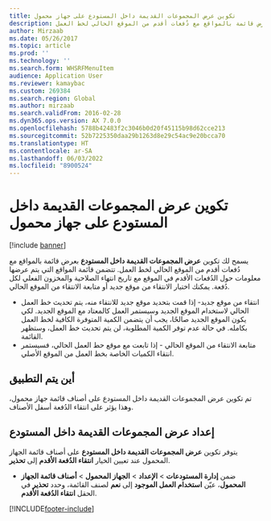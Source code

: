 ```yaml
---
title: تكوين عرض المجموعات القديمة داخل المستودع على جهاز محمول
description: يصف هذا المقال كيفية إعداد جهاز محمول لعرض قائمة بالمواقع مع دُفعات أقدم من الموقع الحالي لخط العمل.
author: Mirzaab
ms.date: 05/26/2017
ms.topic: article
ms.prod: ''
ms.technology: ''
ms.search.form: WHSRFMenuItem
audience: Application User
ms.reviewer: kamaybac
ms.custom: 269384
ms.search.region: Global
ms.author: mirzaab
ms.search.validFrom: 2016-02-28
ms.dyn365.ops.version: AX 7.0.0
ms.openlocfilehash: 5788b42483f2c3046b0d20f45115b98d62cce213
ms.sourcegitcommit: 52b7225350daa29b1263d8e29c54ac9e20bcca70
ms.translationtype: HT
ms.contentlocale: ar-SA
ms.lasthandoff: 06/03/2022
ms.locfileid: "8900524"
---
```

# <a name="configure-display-older-batches-within-warehouse-on-a-mobile-device"></a>تكوين عرض المجموعات القديمة داخل المستودع على جهاز محمول

[!include [banner](../includes/banner.md)]

يسمح لك تكوين **عرض المجموعات القديمة داخل المستودع** بعرض قائمة بالمواقع مع دُفعات أقدم من الموقع الحالي لخط العمل. تتضمن قائمة المواقع التي يتم عرضها معلومات حول الدُفعات الأقدم في الموقع مع تاريخ انتهاء الصلاحية والمخزون الفعلي لكل دُفعة. يمكنك اختيار الانتقاء من موقع جديد أو متابعة الانتقاء من الموقع الحالي. 
- انتقاء من موقع جديد- إذا قمت بتحديد موقع جديد للانتقاء منه، يتم تحديث خط العمل الحالي لاستخدام الموقع الجديد وسيستمر العمل كالمعتاد مع الموقع الجديد. لكي يكون الموقع الجديد صالحًا، يجب أن يتضمن الكمية المتوفرة الكافية لخط العمل بكامله. في حالة عدم توفر الكمية المطلوبة، لن يتم تحديث خط العمل، وستظهر القائمة. 
- متابعة الانتقاء من الموقع الحالي - إذا تابعت مع موقع حط العمل الحالي، فسيستمر انتقاء الكميات الخاصة بخط العمل من الموقع الأصلي.

## <a name="where-it-applies"></a>أين يتم التطبيق
تم تكوين عرض المجموعات القديمة داخل المستودع على أصناف قائمة جهاز محمول، وهذا يؤثر على انتقاء الدُفعة أسفل الأصناف.

## <a name="set-up-display-older-batches-within-warehouse"></a>إعداد عرض المجموعات القديمة داخل المستودع
يتوفر تكوين **عرض المجموعات القديمة داخل المستودع** على أصناف قائمة الجهاز المحمول عند تعيين الخيار **انتقاء الدُفعة الأقدم‬** إلى **تحذير**.

- ضمن **إدارة المستودعات** > **الإعداد** > **الجهاز المحمول** > **أصناف قائمة الجهاز المحمول**، عيّن **استخدام العمل الموجود** إلى **نعم** لصنف القائمة، وحدد **تحذير** في الحقل **انتقاء الدُفعة الأقدم‬**. 



[!INCLUDE[footer-include](../../includes/footer-banner.md)]